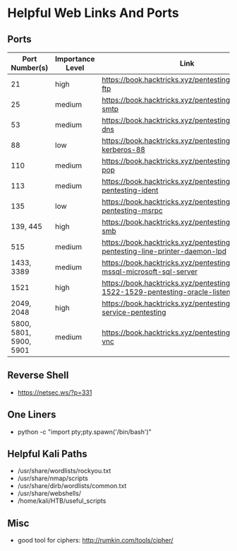 
# Helpful Web Links And Ports

## Ports
| Port Number(s) | Importance Level | Link |
|-------------------|---------------------|------|
| 21 | high | https://book.hacktricks.xyz/pentesting/pentesting-ftp |
| 25 | medium | https://book.hacktricks.xyz/pentesting/pentesting-smtp |
| 53 | medium | https://book.hacktricks.xyz/pentesting/pentesting-dns | 
| 88 | low | https://book.hacktricks.xyz/pentesting/pentesting-kerberos-88 |
| 110 | medium | https://book.hacktricks.xyz/pentesting/pentesting-pop |
| 113 | medium | https://book.hacktricks.xyz/pentesting/113-pentesting-ident |
| 135 | low | https://book.hacktricks.xyz/pentesting/135-pentesting-msrpc |
| 139, 445 | high | https://book.hacktricks.xyz/pentesting/pentesting-smb |
| 515 | medium | https://book.hacktricks.xyz/pentesting/515-pentesting-line-printer-daemon-lpd |
| 1433, 3389 | medium | https://book.hacktricks.xyz/pentesting/pentesting-mssql-microsoft-sql-server |
| 1521 | high | https://book.hacktricks.xyz/pentesting/1521-1522-1529-pentesting-oracle-listener | 
| 2049, 2048 | high | https://book.hacktricks.xyz/pentesting/nfs-service-pentesting |
| 5800, 5801, 5900, 5901 | medium | https://book.hacktricks.xyz/pentesting/pentesting-vnc | 


## Reverse Shell
- https://netsec.ws/?p=331

## One Liners
- python -c "import pty;pty.spawn('/bin/bash')"

## Helpful Kali Paths
- /usr/share/wordlists/rockyou.txt
- /usr/share/nmap/scripts
- /usr/share/dirb/wordlists/common.txt
- /usr/share/webshells/
- /home/kali/HTB/useful_scripts

## Misc
+ good tool for ciphers: http://rumkin.com/tools/cipher/





